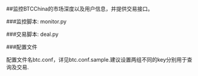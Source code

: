 ##监控BTCChina的市场深度以及用户信息，并提供交易接口。

###监控脚本: monitor.py

###交易脚本: deal.py

###配置文件

配置文件名btc.conf，详见btc.conf.sample.建议设置两组不同的key分别用于查询及交易.
